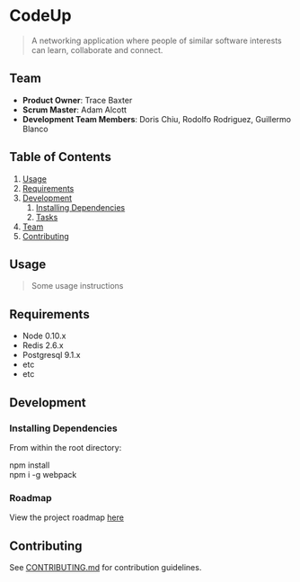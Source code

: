 # CodeUp

> A networking application where people of similar software interests can learn, collaborate and connect.

## Team

  - __Product Owner__: Trace Baxter
  - __Scrum Master__: Adam Alcott
  - __Development Team Members__: Doris Chiu, Rodolfo Rodriguez, Guillermo Blanco

## Table of Contents

1. [Usage](#Usage)
1. [Requirements](#requirements)
1. [Development](#development)
    1. [Installing Dependencies](#installing-dependencies)
    1. [Tasks](#tasks)
1. [Team](#team)
1. [Contributing](#contributing)

## Usage

> Some usage instructions

## Requirements

- Node 0.10.x
- Redis 2.6.x
- Postgresql 9.1.x
- etc
- etc

## Development

### Installing Dependencies

From within the root directory:

npm install  
npm i -g webpack


### Roadmap

View the project roadmap [here](LINK_TO_PROJECT_ISSUES)


## Contributing

See [CONTRIBUTING.md](_CONTRIBUTING.md) for contribution guidelines.
